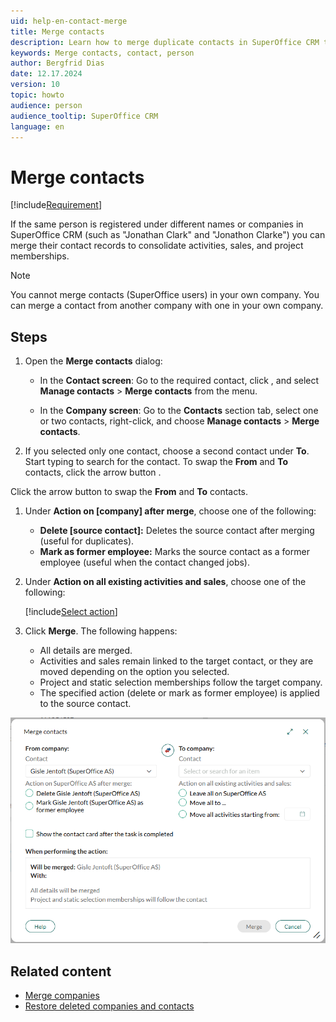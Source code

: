 ```yaml
---
uid: help-en-contact-merge
title: Merge contacts
description: Learn how to merge duplicate contacts in SuperOffice CRM to consolidate activities, sales, and project memberships. Includes step-by-step instructions for using the Merge contacts dialog.
keywords: Merge contacts, contact, person
author: Bergfrid Dias
date: 12.17.2024
version: 10
topic: howto
audience: person
audience_tooltip: SuperOffice CRM
language: en
---
```


# Merge contacts

[!include[Requirement](../../learn/includes/note-req-manage-entities.md)]

If the same person is registered under different names or companies in SuperOffice CRM (such as "Jonathan Clark" and "Jonathon Clarke") you can merge their contact records to consolidate activities, sales, and project memberships.

> [!NOTE]
> You cannot merge contacts (SuperOffice users) in your own company. You can merge a contact from another company with one in your own company.

## Steps

1. Open the **Merge contacts** dialog:

    * In the **Contact screen**: Go to the required contact, click <i class="ph ph-dots-three-circle-vertical" aria-label="Task button"></i>, and select **Manage contacts** > **Merge contacts** from the menu.

    * In the **Company screen**: Go to the **Contacts** section tab, select one or two contacts, right-click, and choose **Manage contacts** > **Merge contacts**.

1. If you selected only one contact, choose a second contact under **To**. Start typing to search for the contact. To swap the **From** and **To** contacts, click the arrow button <i class="ph ph-arrows-left-right" aria-hidden="true"></i>.

Click the arrow button <i class="ph ph-arrows-left-right" aria-hidden="true"></i> to swap the **From** and **To** contacts.

1. Under **Action on \[company\] after merge**, choose one of the following:

    * **Delete \[source contact\]:** Deletes the source contact after merging (useful for duplicates).
    * **Mark as former employee:** Marks the source contact as a former employee (useful when the contact changed jobs).

1. Under **Action on all existing activities and sales**, choose one of the following:

    [!include[Select action](../../learn/includes/select-action-on-activity.md)]

1. Click **Merge**. The following happens:

    * All details are merged.
    * Activities and sales remain linked to the target contact, or they are moved depending on the option you selected.
    * Project and static selection memberships follow the target company.
    * The specified action (delete or mark as former employee) is applied to the source contact.

![Merge contacts dialog showing options to handle duplicate contacts (including their activities)and choosing post-merge actions. -screenshot][img4]

## Related content

* [Merge companies][1]
* [Restore deleted companies and contacts][2]

<!-- Referenced links -->
[1]: ../../company/learn/merge-companies.md
[2]: ../../learn/basics/deleting-elements.md#restore

<!-- Referenced images -->
[img4]: ../../../media/loc/en/contact/merge-contacts.png
